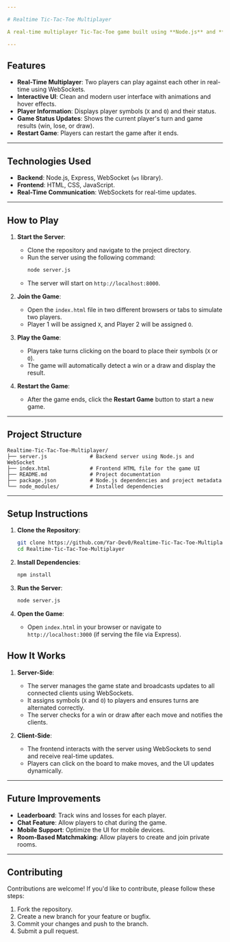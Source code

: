 ```yaml
---

# Realtime Tic-Tac-Toe Multiplayer

A real-time multiplayer Tic-Tac-Toe game built using **Node.js** and **WebSockets**. Players can join the game from different browsers or devices and play against each other in real-time.

---
```


## Features

- **Real-Time Multiplayer**: Two players can play against each other in real-time using WebSockets.
- **Interactive UI**: Clean and modern user interface with animations and hover effects.
- **Player Information**: Displays player symbols (`X` and `O`) and their status.
- **Game Status Updates**: Shows the current player's turn and game results (win, lose, or draw).
- **Restart Game**: Players can restart the game after it ends.

---

## Technologies Used

- **Backend**: Node.js, Express, WebSocket (`ws` library).
- **Frontend**: HTML, CSS, JavaScript.
- **Real-Time Communication**: WebSockets for real-time updates.

---

## How to Play

1. **Start the Server**:
   - Clone the repository and navigate to the project directory.
   - Run the server using the following command:
     ```bash
     node server.js
     ```
   - The server will start on `http://localhost:8000`.

2. **Join the Game**:
   - Open the `index.html` file in two different browsers or tabs to simulate two players.
   - Player 1 will be assigned `X`, and Player 2 will be assigned `O`.

3. **Play the Game**:
   - Players take turns clicking on the board to place their symbols (`X` or `O`).
   - The game will automatically detect a win or a draw and display the result.

4. **Restart the Game**:
   - After the game ends, click the **Restart Game** button to start a new game.

---

## Project Structure

```
Realtime-Tic-Tac-Toe-Multiplayer/
├── server.js              # Backend server using Node.js and WebSocket
├── index.html             # Frontend HTML file for the game UI
├── README.md              # Project documentation
├── package.json           # Node.js dependencies and project metadata
└── node_modules/          # Installed dependencies
```

---

## Setup Instructions

1. **Clone the Repository**:
   ```bash
   git clone https://github.com/Yar-Dev0/Realtime-Tic-Tac-Toe-Multiplayer.git
   cd Realtime-Tic-Tac-Toe-Multiplayer
   ```

2. **Install Dependencies**:
   ```bash
   npm install
   ```

3. **Run the Server**:
   ```bash
   node server.js
   ```

4. **Open the Game**:
   - Open `index.html` in your browser or navigate to `http://localhost:3000` (if serving the file via Express).

## How It Works

1. **Server-Side**:
   - The server manages the game state and broadcasts updates to all connected clients using WebSockets.
   - It assigns symbols (`X` and `O`) to players and ensures turns are alternated correctly.
   - The server checks for a win or draw after each move and notifies the clients.

2. **Client-Side**:
   - The frontend interacts with the server using WebSockets to send and receive real-time updates.
   - Players can click on the board to make moves, and the UI updates dynamically.

---

## Future Improvements

- **Leaderboard**: Track wins and losses for each player.
- **Chat Feature**: Allow players to chat during the game.
- **Mobile Support**: Optimize the UI for mobile devices.
- **Room-Based Matchmaking**: Allow players to create and join private rooms.

---

## Contributing

Contributions are welcome! If you'd like to contribute, please follow these steps:

1. Fork the repository.
2. Create a new branch for your feature or bugfix.
3. Commit your changes and push to the branch.
4. Submit a pull request.
